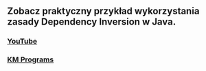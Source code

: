 ## Zobacz praktyczny przykład wykorzystania zasady Dependency Inversion w Java.

### [YouTube](https://youtu.be/8sJUU2-k_zI)
### [KM Programs](https://youtu.be/MWsSD0ov0GU)
